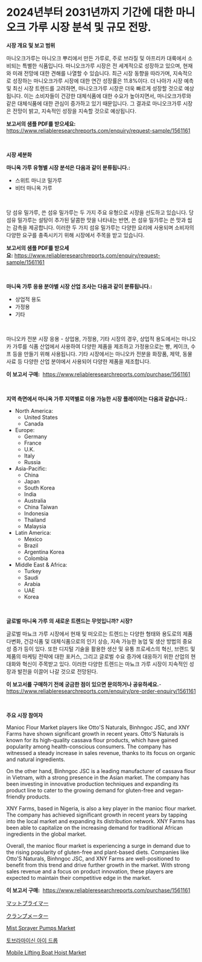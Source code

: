 <p><h1>2024년부터 2031년까지 기간에 대한 마니오크 가루 시장 분석 및 규모 전망.</h1></p><p><strong>시장 개요 및 보고 범위</strong></p>
<p><p>마니오크가루는 마니오크 뿌리에서 만든 가루로, 주로 브라질 및 아프리카 대륙에서 소비되는 특별한 식품입니다. 마니오크가루 시장은 전 세계적으로 성장하고 있으며, 현재와 미래 전망에 대한 견해를 나열할 수 있습니다. 최근 시장 동향을 따라가며, 지속적으로 성장하는 마니오크가루 시장에 대한 연간 성장률은 11.8%이다. 더 나아가 시장 예측 및 최신 시장 트렌드를 고려하면, 마니오크가루 시장은 더욱 빠르게 성장할 것으로 예상됩니다. 이는 소비자들이 건강한 대체식품에 대한 수요가 높아지면서, 마니오크가루와 같은 대체식품에 대한 관심이 증가하고 있기 때문입니다. 그 결과로 마니오크가루 시장은 전망이 밝고, 지속적인 성장을 지속할 것으로 예상됩니다.</p></p>
<p><strong>보고서의 샘플 PDF를 받으세요:</strong> <a href="https://www.reliableresearchreports.com/enquiry/request-sample/1561161">https://www.reliableresearchreports.com/enquiry/request-sample/1561161</a></p>
<p>&nbsp;</p>
<p><strong>시장 세분화</strong></p>
<p><strong>마니옥 가루 유형별 시장 분석은 다음과 같이 분류됩니다.:</strong></p>
<p><ul><li>스위트 마니코 밀가루</li><li>비터 마니옥 가루</li></ul></p>
<p>&nbsp;</p>
<p><p>당 섬유 밀가루, 쓴 섬유 밀가루는 두 가지 주요 유형으로 시장을 선도하고 있습니다. 당 섬유 밀가루는 설탕이 추가된 달콤한 맛을 나타내는 반면, 쓴 섬유 밀가루는 쓴 맛과 씹는 감촉을 제공합니다. 이러한 두 가지 섬유 밀가루는 다양한 요리에 사용되며 소비자의 다양한 요구를 충족시키기 위해 시장에서 주목을 받고 있습니다.</p></p>
<p><strong>보고서의 샘플 PDF를 받으세요:</strong>&nbsp;<a href="https://www.reliableresearchreports.com/enquiry/request-sample/1561161">https://www.reliableresearchreports.com/enquiry/request-sample/1561161</a></p>
<p>&nbsp;</p>
<p><strong> 마니옥 가루 응용 분야별 시장 산업 조사는 다음과 같이 분류됩니다.:</strong></p>
<p><ul><li>상업적 용도</li><li>가정용</li><li>기타</li></ul></p>
<p>&nbsp;</p>
<p><p>마니오카 전분 시장 응용 - 상업용, 가정용, 기타 시장의 경우, 상업적 용도에서는 마니오카 가루를 식품 산업에서 사용하여 다양한 제품을 제조하고 가정용으로는 빵, 케이크, 수프 등을 만들기 위해 사용됩니다. 기타 시장에서는 마니오카 전분을 화장품, 제약, 동물 사료 등 다양한 산업 분야에서 사용되어 다양한 제품을 제조합니다.</p></p>
<p><strong>이 보고서 구매:</strong>&nbsp; <a href="https://www.reliableresearchreports.com/purchase/1561161">https://www.reliableresearchreports.com/purchase/1561161</a></p>
<p>&nbsp;</p>
<p><strong>지역 측면에서 마니옥 가루 지역별로 이용 가능한 시장 플레이어는 다음과 같습니다.:</strong></p>
<p><ul>
    <li>
        North America:
        <ul>
            <li>United States</li>
            <li>Canada</li>
        </ul>
    </li>
    <li>
        Europe:
        <ul>
            <li>Germany</li>
            <li>France</li>
            <li>U.K.</li>
            <li>Italy</li>
            <li>Russia</li>
        </ul>
    </li>
    <li>
        Asia-Pacific:
        <ul>
            <li>China</li>
            <li>Japan</li>
            <li>South Korea</li>
            <li>India</li>
            <li>Australia</li>
            <li>China Taiwan</li>
            <li>Indonesia</li>
            <li>Thailand</li>
            <li>Malaysia</li>
        </ul>
    </li>
    <li>
        Latin America:
        <ul>
            <li>Mexico</li>
            <li>Brazil</li>
            <li>Argentina Korea</li>
            <li>Colombia</li>
        </ul>
    </li>
    <li>
        Middle East & Africa:
        <ul>
            <li>Turkey</li>
            <li>Saudi</li>
            <li>Arabia</li>
            <li>UAE</li>
            <li>Korea</li>
        </ul>
    </li>
    </ul></p>
<p>&nbsp;</p>
<p><strong>글로벌 마니옥 가루 의 새로운 트렌드는 무엇입니까? 시장?</strong></p>
<p><p>글로벌 마뇨크 가루 시장에서 현재 및 떠오르는 트렌드는 다양한 형태와 용도로의 제품 다변화, 건강식품 및 대체식품으로의 인기 상승, 지속 가능한 농업 및 생산 방법의 중요성 증가 등이 있다. 또한 디지털 기술을 활용한 생산 및 유통 프로세스의 혁신, 브랜드 및 제품의 마케팅 전략에 대한 포커스, 그리고 글로벌 수요 증가에 대응하기 위한 산업의 현대화와 혁신이 주목받고 있다. 이러한 다양한 트렌드는 마뇨크 가루 시장이 지속적인 성장과 발전을 이끌어 나갈 것으로 전망된다.</p></p>
<p><strong>이 보고서를 구매하기 전에 궁금한 점이 있으면 문의하거나 공유하세요.</strong>- <a href="https://www.reliableresearchreports.com/enquiry/pre-order-enquiry/1561161">https://www.reliableresearchreports.com/enquiry/pre-order-enquiry/1561161</a></p>
<p>&nbsp;</p>
<p><strong>주요 시장 참여자</strong></p>
<p><p>Manioc Flour Market players like Otto'S Naturals, Binhngoc JSC, and XNY Farms have shown significant growth in recent years. Otto'S Naturals is known for its high-quality cassava flour products, which have gained popularity among health-conscious consumers. The company has witnessed a steady increase in sales revenue, thanks to its focus on organic and natural ingredients.</p><p>On the other hand, Binhngoc JSC is a leading manufacturer of cassava flour in Vietnam, with a strong presence in the Asian market. The company has been investing in innovative production techniques and expanding its product line to cater to the growing demand for gluten-free and vegan-friendly products.</p><p>XNY Farms, based in Nigeria, is also a key player in the manioc flour market. The company has achieved significant growth in recent years by tapping into the local market and expanding its distribution network. XNY Farms has been able to capitalize on the increasing demand for traditional African ingredients in the global market.</p><p>Overall, the manioc flour market is experiencing a surge in demand due to the rising popularity of gluten-free and plant-based diets. Companies like Otto'S Naturals, Binhngoc JSC, and XNY Farms are well-positioned to benefit from this trend and drive further growth in the market. With strong sales revenue and a focus on product innovation, these players are expected to maintain their competitive edge in the market.</p></p>
<p><strong>이 보고서 구매:</strong>&nbsp;&nbsp;<a href="https://www.reliableresearchreports.com/purchase/1561161">https://www.reliableresearchreports.com/purchase/1561161</a></p>
<p><p><a href="https://github.com/vhemk0794148/Market-Research-Report-List-1/blob/main/59487246608.md">マットプライマー</a></p><p><a href="https://medium.com/@leigh4852023/%E3%82%AF%E3%83%A9%E3%83%B3%E3%83%97%E3%83%A1%E3%83%BC%E3%82%BF%E3%83%BC%E5%B8%82%E5%A0%B4%E3%81%AF-%E5%B8%82%E5%A0%B4%E3%82%B7%E3%82%A7%E3%82%A2-%E5%B8%82%E5%A0%B4%E3%83%88%E3%83%AC%E3%83%B3%E3%83%89-%E5%B8%82%E5%A0%B4%E6%88%90%E9%95%B7%E3%81%AB%E9%96%A2%E3%81%99%E3%82%8B%E6%83%85%E5%A0%B1%E3%82%92%E6%8F%90%E4%BE%9B%E3%81%97%E3%81%BE%E3%81%99-d5154c19f7be">クランプメーター</a></p><p><a href="https://issuu.com/reportprime-2/docs/mist-sprayer-pumps-market-size-2030.pptx">Mist Sprayer Pumps Market</a></p><p><a href="https://medium.com/@christorpherpfannerstill5436/%ED%86%A0%EB%B8%8C%EB%9D%BC%EB%A7%88%EC%9D%B4%EC%8B%A0-%EC%95%88%EC%95%BD-%EC%8B%9C%EC%9E%A5-%EC%8B%9C%EC%9E%A5-cagr-%EC%8B%9C%EC%9E%A5-%EB%8F%99%ED%96%A5-%EB%B0%8F-%EC%84%B1%EC%9E%A5-%EC%A0%84%EB%9E%B5%EC%97%90-%EA%B4%80%ED%95%9C-%ED%86%B5%EC%B0%B0%EB%A0%A5-1ead73a0d094">토브라마이신 아이 드롭</a></p><p><a href="https://issuu.com/reportprime-2/docs/mobile-lifting-boat-hoist-market-size-2030.pptx">Mobile Lifting Boat Hoist Market</a></p></p>
